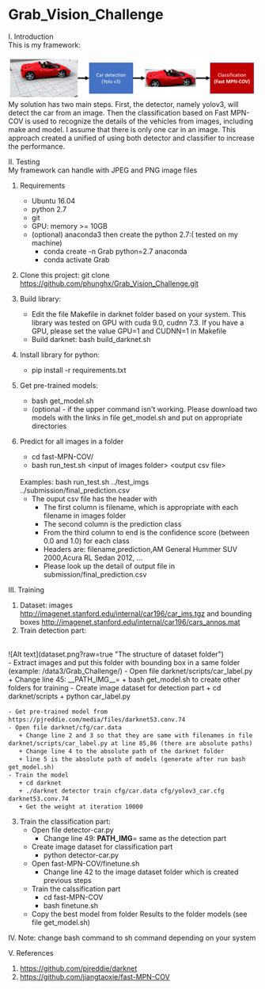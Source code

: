 # Grab_Vision_Challenge
I. Introduction <br/>
This is my framework: <br/>
<br/>
![Alt text](pipline.png?raw=true "The pipeline of my approach")
<br/>
My solution has two main steps. First, the detector, namely yolov3, will detect the car from an image. Then the classification based on Fast MPN-COV is used to recognize the details of the vehicles from images, including make and model. I assume that there is only one car in an image. This approach created a unified of using both detector and classifier to increase the performance.

II. Testing
<br/> My framework can handle with JPEG and PNG image files <br/>
1. Requirements
   - Ubuntu 16.04
   - python 2.7 
   - git
   - GPU: memory >= 10GB
   - (optional) anaconda3 then create the python 2.7:( tested on my machine)
      + conda create -n Grab python=2.7 anaconda
      + conda activate Grab
2. Clone this project: git clone https://github.com/phunghx/Grab_Vision_Challenge.git
3. Build library:
   - Edit the file Makefile in darknet folder based on your system. This library was tested on GPU with cuda 9.0, cudnn 7.3. If you have a GPU, please set the value GPU=1 and CUDNN=1 in Makefile
   - Build darknet: bash build_darknet.sh
4. Install library for python:
   - pip install -r requirements.txt
5. Get  pre-trained models:
   -  bash get_model.sh
   - (optional - if the upper command isn't working. Please download two models with the links in file get_model.sh and put on appropriate directories   

6. Predict for all images in a folder
   - cd fast-MPN-COV/
   - bash run_test.sh &lt;input of images folder&gt; &lt;output csv file&gt;
   <br/>
   Examples: bash run_test.sh ../test_imgs ../submission/final_prediction.csv
   <br/>
   
   - The ouput csv file has the header with
      + The first column is filename, which is appropriate with each filename in images folder
      + The second column is the prediction class
      + From the third column to end is the confidence score (between 0.0 and 1.0) for each class
      + Headers are: filename,prediction,AM General Hummer SUV 2000,Acura RL Sedan 2012, ...
      + Please look up the detail of output file in submission/final_prediction.csv

III. Training
1. Dataset: images http://imagenet.stanford.edu/internal/car196/car_ims.tgz and bounding boxes http://imagenet.stanford.edu/internal/car196/cars_annos.mat
2. Train detection part:
    
<br/>
![Alt text](dataset.png?raw=true "The structure of dataset folder")
<br/>
    - Extract images and put this folder with bounding box in a same folder (example: /data3/Grab_Challenge/)
    - Open file darknet/scripts/car_label.py 
       + Change line 45: __PATH_IMG__=<dataset folder> 
       + bash get_model.sh to create other folders for training
    - Create image dataset for detection part
       + cd darknet/scripts
       + python car_label.py
       
    - Get pre-trained model from https://pjreddie.com/media/files/darknet53.conv.74
    - Open file darknet/cfg/car.data
       + Change line 2 and 3 so that they are same with filenames in file darknet/scripts/car_label.py at line 85,86 (there are absolute paths)
       + Change line 4 to the absolute path of the darknet folder
       + line 5 is the absolute path of models (generate after run bash get_model.sh)
    - Train the model
       + cd darknet
       + ./darknet detector train cfg/car.data cfg/yolov3_car.cfg darknet53.conv.74
       + Get the weight at iteration 10000 
3. Train the classification part:
    - Open file detector-car.py
       + Change line 49: __PATH_IMG__=<dataset folder>  same as the detection part
    - Create image dataset for classification part
       + python detector-car.py
    - Open fast-MPN-COV/finetune.sh
       + Change line 42 to the image dataset folder which is created previous steps
    - Train the calssification part
       + cd fast-MPN-COV
       + bash finetune.sh
    - Copy the best model from folder Results to the folder models (see file get_model.sh)
       
IV. Note: change bash command to sh command depending on your system

V. References
1. https://github.com/pjreddie/darknet
2. https://github.com/jiangtaoxie/fast-MPN-COV
